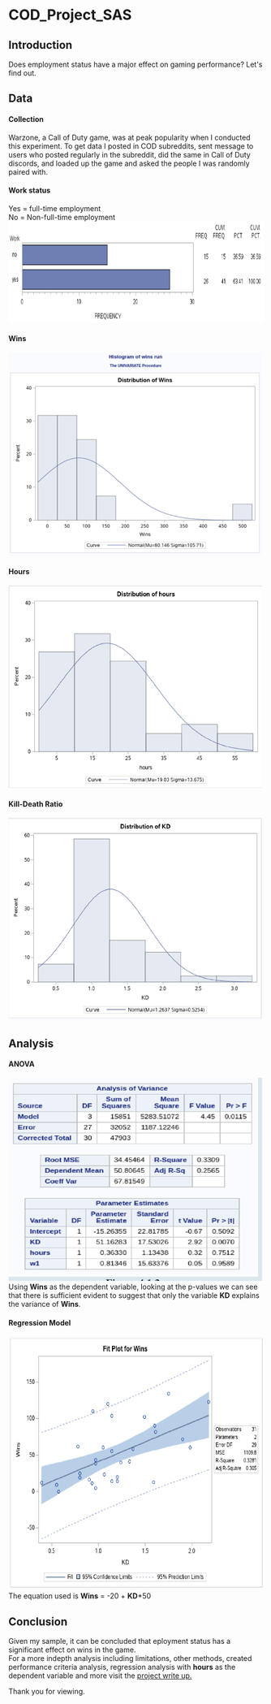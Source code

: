 # COD_Project_SAS
 ## Introduction
Does employment status have a major effect on gaming performance? Let's find out.
## Data
#### Collection 
Warzone, a Call of Duty game, was at peak popularity when I conducted this experiment. To get data I posted in COD subreddits, sent message to users who posted regularly in the subreddit, did the same in Call of Duty discords, and loaded up the game and asked the people I was randomly paired with.  

#### Work status
Yes = full-time employment  
No = Non-full-time employment  
<img src="Assets/Work_summary.png" width="1000" height="200"></img>  
#### Wins
<img src="Assets/Wins_summary.png" width="500" height="400"></img>  
#### Hours  
<img src="Assets/Hours_summary.png" width="500" height="400"></img>  
#### Kill-Death Ratio
<img src="Assets/KD_summary.png" width="500" height="400"></img>  

## Analysis
#### ANOVA
<img src="Assets/P_value_interpretation.png" width="500" height="400"></img>  
Using <b>Wins</b> as the dependent variable, looking at the p-values we can see that there is sufficient evident to suggest that only the variable <b>KD</b> explains the variance of <b>Wins</b>.  
#### Regression Model
<img src="Assets/Regression_graph.png" width="700" height="500"></img>  
The equation used is <b>Wins</b> = -20 + <b>KD</b>*50

## Conclusion
Given my sample, it can be concluded that eployment status has a significant effect on wins in the game.  
For a more indepth analysis including limitations, other methods, created performance criteria analysis, regression analysis with <b>hours</b> as the dependent variable and more visit the <a href = CODProjectWriteUp.pdf>project write up.</a>  

Thank you for viewing.
